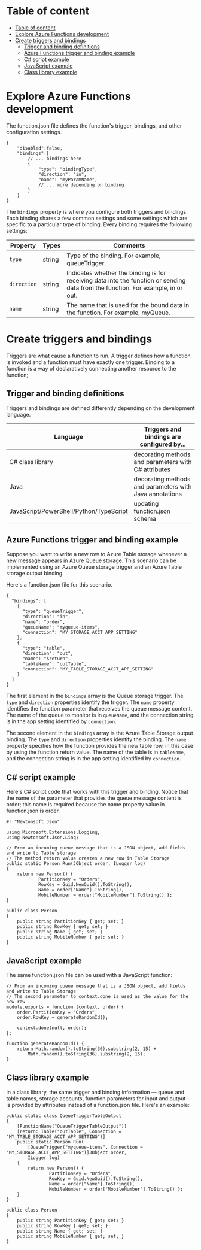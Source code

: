 # Table of content
- [Table of content](#table-of-content)
- [Explore Azure Functions development](#explore-azure-functions-development)
- [Create triggers and bindings](#create-triggers-and-bindings)
  - [Trigger and binding definitions](#trigger-and-binding-definitions)
  - [Azure Functions trigger and binding example](#azure-functions-trigger-and-binding-example)
  - [C# script example](#c-script-example)
  - [JavaScript example](#javascript-example)
  - [Class library example](#class-library-example)
# Explore Azure Functions development
The function.json file defines the function's trigger, bindings, and other configuration settings. 

```
{
    "disabled":false,
    "bindings":[
        // ... bindings here
        {
            "type": "bindingType",
            "direction": "in",
            "name": "myParamName",
            // ... more depending on binding
        }
    ]
}
```

The `bindings` property is where you configure both triggers and bindings. Each binding shares a few common settings and some settings which are specific to a particular type of binding. Every binding requires the following settings:

|Property|	Types|	Comments|
|---------|-------|---------|
`type`	|string	|Type of the binding. For example, queueTrigger.
`direction`	|string	|Indicates whether the binding is for receiving data into the function or sending data from the function. For example, in or out.
`name`|	string|	The name that is used for the bound data in the function. For example, myQueue.

# Create triggers and bindings
Triggers are what cause a function to run. A trigger defines how a function is invoked and a function must have exactly one trigger.
Binding to a function is a way of declaratively connecting another resource to the function; 

## Trigger and binding definitions
Triggers and bindings are defined differently depending on the development language.

|Language	|Triggers and bindings are configured by...|
|----------|----------------------------------|
C# class library|	decorating methods and parameters with C# attributes
Java	|decorating methods and parameters with Java annotations
JavaScript/PowerShell/Python/TypeScript	|updating function.json schema

## Azure Functions trigger and binding example
Suppose you want to write a new row to Azure Table storage whenever a new message appears in Azure Queue storage. This scenario can be implemented using an Azure Queue storage trigger and an Azure Table storage output binding.

Here's a function.json file for this scenario.
```
{
  "bindings": [
    {
      "type": "queueTrigger",
      "direction": "in",
      "name": "order",
      "queueName": "myqueue-items",
      "connection": "MY_STORAGE_ACCT_APP_SETTING"
    },
    {
      "type": "table",
      "direction": "out",
      "name": "$return",
      "tableName": "outTable",
      "connection": "MY_TABLE_STORAGE_ACCT_APP_SETTING"
    }
  ]
}
```

The first element in the `bindings` array is the Queue storage trigger. The `type` and `direction` properties identify the trigger. The `name` property identifies the function parameter that receives the queue message content. The name of the queue to monitor is in `queueName`, and the connection string is in the app setting identified by `connection`.

The second element in the `bindings` array is the Azure Table Storage output binding. The `type` and `direction` properties identify the binding. The `name` property specifies how the function provides the new table row, in this case by using the function return value. The name of the table is in `tableName`, and the connection string is in the app setting identified by `connection`.

## C# script example
Here's C# script code that works with this trigger and binding. Notice that the name of the parameter that provides the queue message content is order; this name is required because the name property value in function.json is order.

```
#r "Newtonsoft.Json"

using Microsoft.Extensions.Logging;
using Newtonsoft.Json.Linq;

// From an incoming queue message that is a JSON object, add fields and write to Table storage
// The method return value creates a new row in Table Storage
public static Person Run(JObject order, ILogger log)
{
    return new Person() { 
            PartitionKey = "Orders", 
            RowKey = Guid.NewGuid().ToString(),  
            Name = order["Name"].ToString(),
            MobileNumber = order["MobileNumber"].ToString() };  
}

public class Person
{
    public string PartitionKey { get; set; }
    public string RowKey { get; set; }
    public string Name { get; set; }
    public string MobileNumber { get; set; }
}
```

## JavaScript example
The same function.json file can be used with a JavaScript function:

```
// From an incoming queue message that is a JSON object, add fields and write to Table Storage
// The second parameter to context.done is used as the value for the new row
module.exports = function (context, order) {
    order.PartitionKey = "Orders";
    order.RowKey = generateRandomId(); 

    context.done(null, order);
};

function generateRandomId() {
    return Math.random().toString(36).substring(2, 15) +
        Math.random().toString(36).substring(2, 15);
}
```

## Class library example
In a class library, the same trigger and binding information — queue and table names, storage accounts, function parameters for input and output — is provided by attributes instead of a function.json file. Here's an example:

```
public static class QueueTriggerTableOutput
{
    [FunctionName("QueueTriggerTableOutput")]
    [return: Table("outTable", Connection = "MY_TABLE_STORAGE_ACCT_APP_SETTING")]
    public static Person Run(
        [QueueTrigger("myqueue-items", Connection = "MY_STORAGE_ACCT_APP_SETTING")]JObject order,
        ILogger log)
    {
        return new Person() {
                PartitionKey = "Orders",
                RowKey = Guid.NewGuid().ToString(),
                Name = order["Name"].ToString(),
                MobileNumber = order["MobileNumber"].ToString() };
    }
}

public class Person
{
    public string PartitionKey { get; set; }
    public string RowKey { get; set; }
    public string Name { get; set; }
    public string MobileNumber { get; set; }
}
```